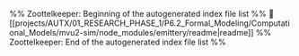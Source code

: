 %% Zoottelkeeper: Beginning of the autogenerated index file list  %%
📄 [[projects/AUTX/01_RESEARCH_PHASE_1/P6.2_Formal_Modeling/Computational_Models/mvu2-sim/node_modules/emittery/readme|readme]]
%% Zoottelkeeper: End of the autogenerated index file list  %%

